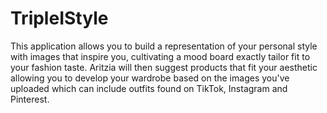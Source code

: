 # TripleIStyle

This application allows you to build a representation of your personal style with images that inspire you, cultivating a mood board exactly tailor fit to your fashion taste. Aritzia will then suggest products that fit your aesthetic allowing you to develop your wardrobe based on the images you've uploaded which can include outfits found on TikTok, Instagram and Pinterest.
